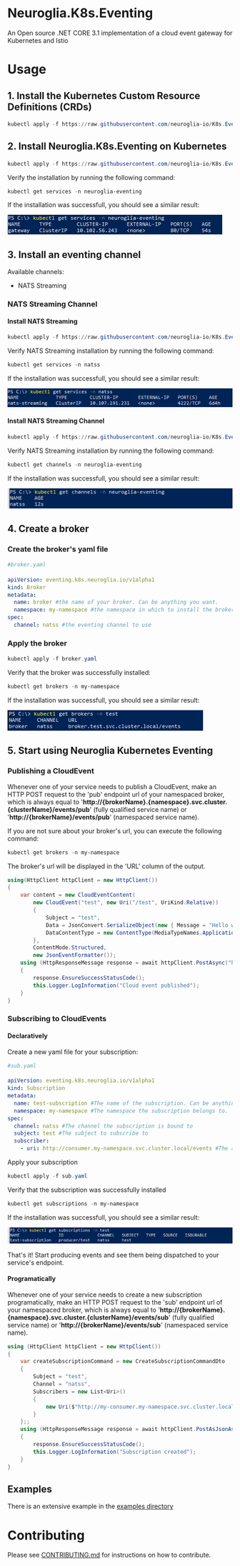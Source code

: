 # Neuroglia.K8s.Eventing
An Open source .NET CORE 3.1 implementation of a cloud event gateway for Kubernetes and Istio

# Usage

## 1. Install the Kubernetes Custom Resource Definitions (CRDs)

```powershell
kubectl apply -f https://raw.githubusercontent.com/neuroglia-io/K8s.Eventing/main/deployment/eventing-crds.yaml
```

## 2. Install Neuroglia.K8s.Eventing on Kubernetes

```powershell
kubectl apply -f https://raw.githubusercontent.com/neuroglia-io/K8s.Eventing/main/deployment/eventing-core.yaml
```

Verify the installation by running the following command:

```powershell
kubectl get services -n neuroglia-eventing
```

If the installation was successfull, you should see a similar result:

![Neuroglia-Eventing installation](neuroglia-eventing-check.PNG)

## 3. Install an eventing channel

Available channels:
- NATS Streaming

### NATS Streaming Channel

#### Install NATS Streaming

```powershell
kubectl apply -f https://raw.githubusercontent.com/neuroglia-io/K8s.Eventing/main/deployment/natss.yaml
```

Verify NATS Streaming installation by running the following command:

```powershell
kubectl get services -n natss
```

If the installation was successfull, you should see a similar result:

![NATSS installation](natss-check.PNG)

#### Install NATS Streaming Channel

```powershell
kubectl apply -f https://raw.githubusercontent.com/neuroglia-io/K8s.Eventing/main/deployment/eventing-channel-natss.yaml
```

Verify NATS Streaming installation by running the following command:

```powershell
kubectl get channels -n neuroglia-eventing
```

If the installation was successfull, you should see a similar result:

![NATSS Channel installation](channel-natss-check.PNG)

## 4. Create a broker

### Create the broker's yaml file

```yaml
#broker.yaml

apiVersion: eventing.k8s.neuroglia.io/v1alpha1
kind: Broker
metadata:
  name: broker #the name of your broker. Can be anything you want.
  namespace: my-namespace #the namespace in which to install the broker
spec:
  channel: natss #the eventing channel to use
```

### Apply the broker

```powershell
kubectl apply -f broker.yaml
```

Verify that the broker was successfully installed:

```powershell
kubectl get brokers -n my-namespace
```

If the installation was successfull, you should see a similar result:

![Broker installation](broker-check.PNG)


## 5. Start using Neuroglia Kubernetes Eventing

### Publishing a CloudEvent

Whenever one of your service needs to publish a CloudEvent, make an HTTP POST request to the 'pub' endpoint url of your namespaced broker, which is always equal to '**http://{brokerName}.{namespace}.svc.cluster.{clusterName}/events/pub**' (fully qualified service name) or '**http://{brokerName}/events/pub**' (namespaced service name).

If you are not sure about your broker's url, you can execute the following command:

```powershell
kubectl get brokers -n my-namespace
```

The broker's url will be displayed in the 'URL' column of the output.

```c#
using(HttpClient httpClient = new HttpClient())
{
    var content = new CloudEventContent(
        new CloudEvent("test", new Uri("/test", UriKind.Relative)) 
        { 
            Subject = "test", 
            Data = JsonConvert.SerializeObject(new { Message = "Hello world" }), 
            DataContentType = new ContentType(MediaTypeNames.Application.Json) 
        }, 
        ContentMode.Structured, 
        new JsonEventFormatter());
    using (HttpResponseMessage response = await httpClient.PostAsync("http://broker/events/pub", content))
    {
        response.EnsureSuccessStatusCode();
        this.Logger.LogInformation("Cloud event published");
    }
}
```

### Subscribing to CloudEvents

#### Declaratively

Create a new yaml file for your subscription:

```yaml
#sub.yaml

apiVersion: eventing.k8s.neuroglia.io/v1alpha1
kind: Subscription
metadata:
  name: test-subscription #The name of the subscription. Can be anything you want.
  namespace: my-namespace #The namespace the subscription belongs to.
spec:
  channel: natss #The channel the subscription is bound to
  subject: test #The subject to subscribe to
  subscriber:
    - uri: http://consumer.my-namespace.svc.cluster.local/events #The absolute uri to your consumer service's CloudEvent endpoint. It MUST have the following structure: http://{fullyQualifiedServiceName}/{cloudEventsEndpoint}
```

Apply your subscription

```powershell
kubectl apply -f sub.yaml
```

Verify that the subscription was successfully installed

```powershell
kubectl get subscriptions -n my-namespace
```

If the installation was successfull, you should see a similar result:

![Subscription installation](sub-check.PNG)

That's it! Start producing events and see them being dispatched to your service's endpoint.

#### Programatically

Whenever one of your service needs to create a new subscription programatically, make an HTTP POST request to the 'sub' endpoint url of your namespaced broker, which is always equal to '**http://{brokerName}.{namespace}.svc.cluster.{clusterName}/events/sub**' (fully qualified service name) or '**http://{brokerName}/events/sub**' (namespaced service name).

```C#
using (HttpClient httpClient = new HttpClient())
{
    var createSubscriptionCommand = new CreateSubscriptionCommandDto
    {
        Subject = "test",
        Channel = "natss",
        Subscribers = new List<Uri>()
        {
            new Uri($"http://my-consumer.my-namespace.svc.cluster.local")
        }
    };;
    using (HttpResponseMessage response = await httpClient.PostAsJsonAsync("http://broker/events/sub", options))
    {
        response.EnsureSuccessStatusCode();
        this.Logger.LogInformation("Subscription created");
    }
}
```

## Examples

There is an extensive example in the [examples directory](https://github.com/neuroglia-io/K8s.Eventing/tree/master/examples)

# Contributing

Please see [CONTRIBUTING.md](https://github.com/neuroglia-io/K8s.Eventing/blob/master/CONTRIBUTING.md) for instructions on how to contribute.
